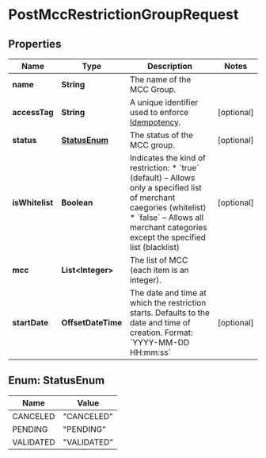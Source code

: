 

# PostMccRestrictionGroupRequest


## Properties

| Name | Type | Description | Notes |
|------------ | ------------- | ------------- | -------------|
|**name** | **String** | The name of the MCC Group. |  |
|**accessTag** | **String** | A unique identifier used to enforce [Idempotency](/guide/api-basics/idempotency.html).  |  [optional] |
|**status** | [**StatusEnum**](#StatusEnum) | The status of the MCC group. |  [optional] |
|**isWhitelist** | **Boolean** | Indicates the kind of restriction:  * &#x60;true&#x60; (default) – Allows only a specified list of merchant caegories (whitelist) * &#x60;false&#x60; – Allows all merchant categories except the specified list (blacklist)  |  [optional] |
|**mcc** | **List&lt;Integer&gt;** | The list of MCC (each item is an integer). |  |
|**startDate** | **OffsetDateTime** | The date and time at which the restriction starts. Defaults to the date and time of creation.  Format: &#x60;YYYY-MM-DD HH:mm:ss&#x60;  |  [optional] |



## Enum: StatusEnum

| Name | Value |
|---- | -----|
| CANCELED | &quot;CANCELED&quot; |
| PENDING | &quot;PENDING&quot; |
| VALIDATED | &quot;VALIDATED&quot; |




